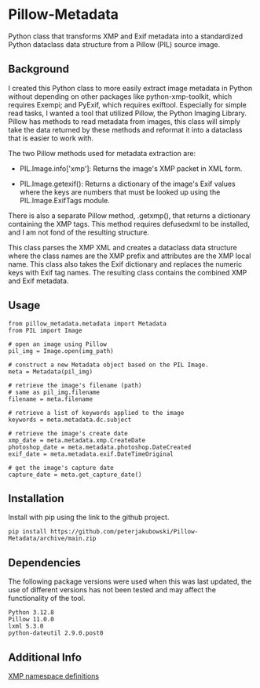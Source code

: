 # Pillow-Metadata

Python class that transforms XMP and Exif metadata into a standardized Python dataclass data structure from a Pillow (PIL) source image.


## Background

I created this Python class to more easily extract image metadata in Python without depending on other packages like python-xmp-toolkit, which requires Exempi; and PyExif, which requires exiftool. Especially for simple read tasks, I wanted a tool that utilized Pillow, the Python Imaging Library. Pillow has methods to read metadata from images, this class will simply take the data returned by these methods and reformat it into a dataclass that is easier to work with.

The two Pillow methods used for metadata extraction are:

* PIL.Image.info['xmp']: Returns the image's XMP packet in XML form.

* PIL.Image.getexif(): Returns a dictionary of the image's Exif values where the keys are numbers that must be looked up using the PIL.Image.ExifTags module.

There is also a separate Pillow method, .getxmp(), that returns a dictionary containing the XMP tags. This method requires defusedxml to be installed, and I am not fond of the resulting structure.

This class parses the XMP XML and creates a dataclass data structure where the class names are the XMP prefix and attributes are the XMP local name. This class also takes the Exif dictionary and replaces the numeric keys with Exif tag names. The resulting class contains the combined XMP and Exif metadata.

## Usage

```commandline
from pillow_metadata.metadata import Metadata
from PIL import Image

# open an image using Pillow
pil_img = Image.open(img_path)

# construct a new Metadata object based on the PIL Image.
meta = Metadata(pil_img)

# retrieve the image's filename (path)
# same as pil_img.filename
filename = meta.filename

# retrieve a list of keywords applied to the image
keywords = meta.metadata.dc.subject

# retrieve the image's create date
xmp_date = meta.metadata.xmp.CreateDate
photoshop_date = meta.metadata.photoshop.DateCreated
exif_date = meta.metadata.exif.DateTimeOriginal

# get the image's capture date
capture_date = meta.get_capture_date()

```

## Installation

Install with pip using the link to the github project.

```commandline
pip install https://github.com/peterjakubowski/Pillow-Metadata/archive/main.zip

```

## Dependencies

The following package versions were used when this was last updated, the use of different versions has not been tested and may affect the functionality of the tool.

```commandline
Python 3.12.8
Pillow 11.0.0
lxml 5.3.0
python-dateutil 2.9.0.post0

```

## Additional Info

[XMP namespace definitions](https://developer.adobe.com/xmp/docs/XMPNamespaces/)
